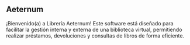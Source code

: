## Aeternum

¡Bienvenido(a) a Librería Aeternum! Este software está diseñado para facilitar la gestión interna y externa de una biblioteca virtual, permitiendo realizar préstamos, devoluciones y consultas de libros de forma eficiente.